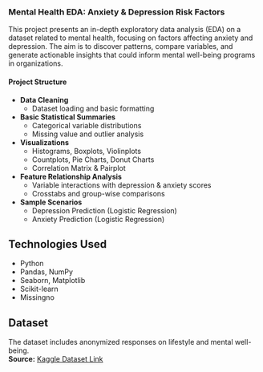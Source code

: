 ### Mental Health EDA: Anxiety & Depression Risk Factors
This project presents an in-depth exploratory data analysis (EDA) on a dataset related to mental health, focusing on factors affecting anxiety and depression.
The aim is to discover patterns, compare variables, and generate actionable insights that could inform mental well-being programs in organizations.

#### Project Structure
- **Data Cleaning**
  - Dataset loading and basic formatting
- **Basic Statistical Summaries**
  - Categorical variable distributions
  - Missing value and outlier analysis
- **Visualizations**
  - Histograms, Boxplots, Violinplots
  - Countplots, Pie Charts, Donut Charts
  - Correlation Matrix & Pairplot
- **Feature Relationship Analysis**
  - Variable interactions with depression & anxiety scores
  - Crosstabs and group-wise comparisons
- **Sample Scenarios**
  - Depression Prediction (Logistic Regression)
  - Anxiety Prediction (Logistic Regression)

## Technologies Used
- Python 
- Pandas, NumPy
- Seaborn, Matplotlib
- Scikit-learn
- Missingno
  
## Dataset
The dataset includes anonymized responses on lifestyle and mental well-being.  
**Source:** [Kaggle Dataset Link](https://www.kaggle.com/datasets/ak0212/anxiety-and-depression-mental-health-factors)
